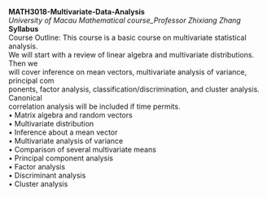 **MATH3018-Multivariate-Data-Analysis**<br>
*University of Macau Mathematical course_Professor Zhixiang Zhang*<br>
**Syllabus**<br>
Course Outline: This course is a basic course on multivariate statistical analysis.<br>
 We will start with a review of linear algebra and multivariate distributions. Then we<br>
 will cover inference on mean vectors, multivariate analysis of variance, principal com<br>
ponents, factor analysis, classification/discrimination, and cluster analysis. Canonical<br>
 correlation analysis will be included if time permits.<br>
 • Matrix algebra and random vectors<br>
 • Multivariate distribution<br>
 • Inference about a mean vector<br>
 • Multivariate analysis of variance<br>
 • Comparison of several multivariate means<br>
 • Principal component analysis<br>
 • Factor analysis<br>
 • Discriminant analysis<br>
 • Cluster analysis<br>
